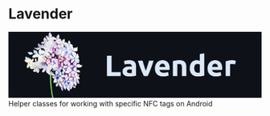 # Lavender
![Lavender Header](https://github.com/arcanegolem/Lavender/blob/master/images/lavender_header.jpg)
Helper classes for working with specific NFC tags on Android
